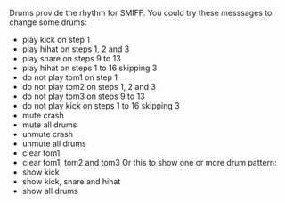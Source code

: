 Drums provide the rhythm for SMIFF. You could try these messsages to change some drums:
* play kick on step 1
* play hihat on steps 1, 2 and 3
* play snare on steps 9 to 13
* play hihat on steps 1 to 16 skipping 3
* do not play tom1 on step 1
* do not play tom2 on steps 1, 2 and 3
* do not play tom3 on steps 9 to 13
* do not play kick on steps 1 to 16 skipping 3
* mute crash
* mute all drums
* unmute crash
* unmute all drums
* clear tom1
* clear tom1, tom2 and tom3
Or this to show one or more drum pattern:
* show kick
* show kick, snare and hihat
* show all drums